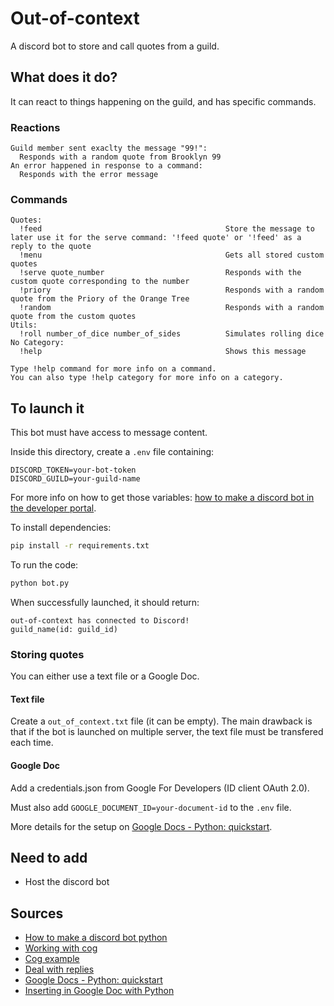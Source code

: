 # Out-of-context

A discord bot to store and call quotes from a guild.

## What does it do?

It can react to things happening on the guild, and has specific commands.

### Reactions

```
Guild member sent exaclty the message "99!":
  Responds with a random quote from Brooklyn 99
An error happened in response to a command:
  Responds with the error message
```

### Commands

```
Quotes:
  !feed                                         Store the message to later use it for the serve command: '!feed quote' or '!feed' as a reply to the quote
  !menu                                         Gets all stored custom quotes
  !serve quote_number                           Responds with the custom quote corresponding to the number
  !priory                                       Responds with a random quote from the Priory of the Orange Tree
  !random                                       Responds with a random quote from the custom quotes
Utils:
  !roll number_of_dice number_of_sides          Simulates rolling dice
​No Category:
  !help                                         Shows this message

Type !help command for more info on a command.
You can also type !help category for more info on a category.
```

## To launch it

This bot must have access to message content.

Inside this directory, create a `.env` file containing:
```
DISCORD_TOKEN=your-bot-token
DISCORD_GUILD=your-guild-name
```
For more info on how to get those variables: [how to make a discord bot in the developer portal](https://realpython.com/how-to-make-a-discord-bot-python/#how-to-make-a-discord-bot-in-the-developer-portal).

To install dependencies:
```bash
pip install -r requirements.txt
```

To run the code:
```bash
python bot.py
```

When successfully launched, it should return:
```
out-of-context has connected to Discord!
guild_name(id: guild_id)
```

### Storing quotes

You can either use a text file or a Google Doc.

#### Text file

Create a `out_of_context.txt` file (it can be empty). The main drawback is that if the bot is launched on multiple server, the text file must be transfered each time.

#### Google Doc

Add a credentials.json from Google For Developers (ID client OAuth 2.0).

Must also add `GOOGLE_DOCUMENT_ID=your-document-id` to the `.env` file.

More details for the setup on [Google Docs - Python: quickstart](https://developers.google.com/docs/api/quickstart/python?hl=fr).

## Need to add

* Host the discord bot

## Sources

* [How to make a discord bot python](https://realpython.com/how-to-make-a-discord-bot-python/)
* [Working with cog](https://gist.github.com/15696/a1b10f044fbd658ce76ab1f862a1bda2)
* [Cog example](https://discordpy.readthedocs.io/en/stable/ext/commands/cogs.html)
* [Deal with replies](https://stackoverflow.com/questions/69140784/possible-for-discord-bot-to-reply-to-message-that-the-message-calling-the-bot-re)
* [Google Docs - Python: quickstart](https://developers.google.com/docs/api/quickstart/python?hl=fr)
* [Inserting in Google Doc with Python](https://gist.github.com/mattroz/e3cf49ce41da355ba245ddd7f33e681d)
